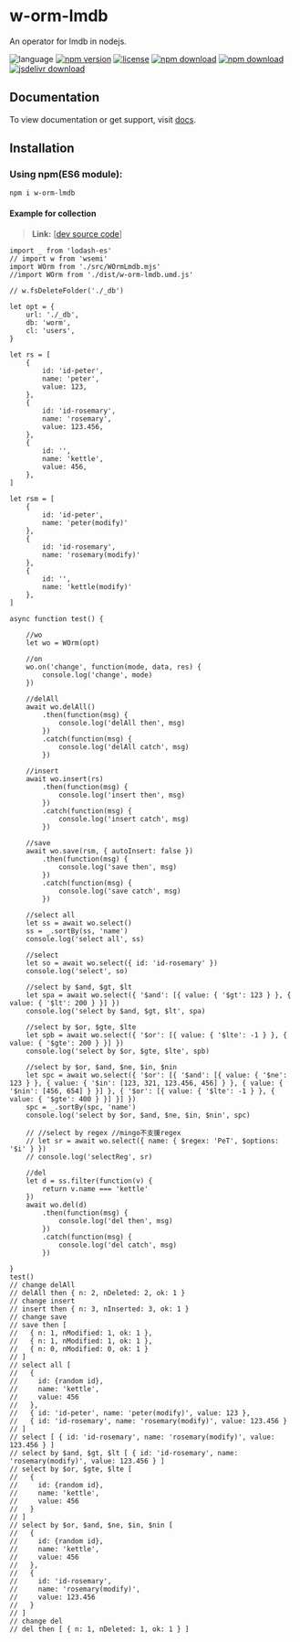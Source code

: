# w-orm-lmdb
An operator for lmdb in nodejs.

![language](https://img.shields.io/badge/language-JavaScript-orange.svg) 
[![npm version](http://img.shields.io/npm/v/w-orm-lmdb.svg?style=flat)](https://npmjs.org/package/w-orm-lmdb) 
[![license](https://img.shields.io/npm/l/w-orm-lmdb.svg?style=flat)](https://npmjs.org/package/w-orm-lmdb) 
[![npm download](https://img.shields.io/npm/dt/w-orm-lmdb.svg)](https://npmjs.org/package/w-orm-lmdb) 
[![npm download](https://img.shields.io/npm/dm/w-orm-lmdb.svg)](https://npmjs.org/package/w-orm-lmdb) 
[![jsdelivr download](https://img.shields.io/jsdelivr/npm/hm/w-orm-lmdb.svg)](https://www.jsdelivr.com/package/npm/w-orm-lmdb)

## Documentation
To view documentation or get support, visit [docs](https://yuda-lyu.github.io/w-orm-lmdb/WOrm.html).

## Installation
### Using npm(ES6 module):
```alias
npm i w-orm-lmdb
```
#### Example for collection
> **Link:** [[dev source code](https://github.com/yuda-lyu/w-orm-lmdb/blob/master/g-basic.mjs)]
```alias
import _ from 'lodash-es'
// import w from 'wsemi'
import WOrm from './src/WOrmLmdb.mjs'
//import WOrm from './dist/w-orm-lmdb.umd.js'

// w.fsDeleteFolder('./_db')

let opt = {
    url: './_db',
    db: 'worm',
    cl: 'users',
}

let rs = [
    {
        id: 'id-peter',
        name: 'peter',
        value: 123,
    },
    {
        id: 'id-rosemary',
        name: 'rosemary',
        value: 123.456,
    },
    {
        id: '',
        name: 'kettle',
        value: 456,
    },
]

let rsm = [
    {
        id: 'id-peter',
        name: 'peter(modify)'
    },
    {
        id: 'id-rosemary',
        name: 'rosemary(modify)'
    },
    {
        id: '',
        name: 'kettle(modify)'
    },
]

async function test() {

    //wo
    let wo = WOrm(opt)

    //on
    wo.on('change', function(mode, data, res) {
        console.log('change', mode)
    })

    //delAll
    await wo.delAll()
        .then(function(msg) {
            console.log('delAll then', msg)
        })
        .catch(function(msg) {
            console.log('delAll catch', msg)
        })

    //insert
    await wo.insert(rs)
        .then(function(msg) {
            console.log('insert then', msg)
        })
        .catch(function(msg) {
            console.log('insert catch', msg)
        })

    //save
    await wo.save(rsm, { autoInsert: false })
        .then(function(msg) {
            console.log('save then', msg)
        })
        .catch(function(msg) {
            console.log('save catch', msg)
        })

    //select all
    let ss = await wo.select()
    ss = _.sortBy(ss, 'name')
    console.log('select all', ss)

    //select
    let so = await wo.select({ id: 'id-rosemary' })
    console.log('select', so)

    //select by $and, $gt, $lt
    let spa = await wo.select({ '$and': [{ value: { '$gt': 123 } }, { value: { '$lt': 200 } }] })
    console.log('select by $and, $gt, $lt', spa)

    //select by $or, $gte, $lte
    let spb = await wo.select({ '$or': [{ value: { '$lte': -1 } }, { value: { '$gte': 200 } }] })
    console.log('select by $or, $gte, $lte', spb)

    //select by $or, $and, $ne, $in, $nin
    let spc = await wo.select({ '$or': [{ '$and': [{ value: { '$ne': 123 } }, { value: { '$in': [123, 321, 123.456, 456] } }, { value: { '$nin': [456, 654] } }] }, { '$or': [{ value: { '$lte': -1 } }, { value: { '$gte': 400 } }] }] })
    spc = _.sortBy(spc, 'name')
    console.log('select by $or, $and, $ne, $in, $nin', spc)

    // //select by regex //mingo不支援regex
    // let sr = await wo.select({ name: { $regex: 'PeT', $options: '$i' } })
    // console.log('selectReg', sr)

    //del
    let d = ss.filter(function(v) {
        return v.name === 'kettle'
    })
    await wo.del(d)
        .then(function(msg) {
            console.log('del then', msg)
        })
        .catch(function(msg) {
            console.log('del catch', msg)
        })

}
test()
// change delAll
// delAll then { n: 2, nDeleted: 2, ok: 1 }
// change insert
// insert then { n: 3, nInserted: 3, ok: 1 }
// change save
// save then [
//   { n: 1, nModified: 1, ok: 1 },
//   { n: 1, nModified: 1, ok: 1 },
//   { n: 0, nModified: 0, ok: 1 }
// ]
// select all [
//   {
//     id: {random id},
//     name: 'kettle',
//     value: 456
//   },
//   { id: 'id-peter', name: 'peter(modify)', value: 123 },
//   { id: 'id-rosemary', name: 'rosemary(modify)', value: 123.456 }
// ]
// select [ { id: 'id-rosemary', name: 'rosemary(modify)', value: 123.456 } ]
// select by $and, $gt, $lt [ { id: 'id-rosemary', name: 'rosemary(modify)', value: 123.456 } ]
// select by $or, $gte, $lte [
//   {
//     id: {random id},
//     name: 'kettle',
//     value: 456
//   }
// ]
// select by $or, $and, $ne, $in, $nin [
//   {
//     id: {random id},
//     name: 'kettle',
//     value: 456
//   },
//   {
//     id: 'id-rosemary',
//     name: 'rosemary(modify)',
//     value: 123.456
//   }
// ]
// change del
// del then [ { n: 1, nDeleted: 1, ok: 1 } ]
```

